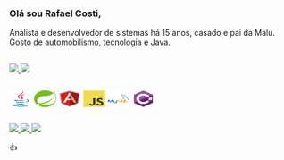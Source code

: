 ### Olá sou Rafael Costi, 
Analista e desenvolvedor de sistemas há 15 anos, casado e pai da Malu. Gosto de automobilismo, tecnologia e Java.



##
<div>
  <a href="https://github.com/rafaelcosti">
  <img height="150em" src="https://github-readme-stats.vercel.app/api?username=rafaelcosti&show_icons=true&theme=default&include_all_commits=true&count_private=true"/>
  <img height="150em" src="https://github-readme-stats.vercel.app/api/top-langs/?username=rafaelcosti&layout=compact&langs_count=7&theme=default"/>
  </a>
</div>

##
<div style="display: inline_block">

  <img align="center" alt="Spring" height="30" width="40" src="https://github.com/devicons/devicon/blob/master/icons/java/java-original.svg">
  <img align="center" alt="Spring" height="30" width="40" src="https://github.com/devicons/devicon/blob/master/icons/spring/spring-original.svg">
  <img align="center" alt="Spring" height="30" width="40" src="https://github.com/devicons/devicon/blob/master/icons/angularjs/angularjs-original.svg">
  <img align="center" alt="Spring" height="30" width="40" src=" https://github.com/devicons/devicon/blob/master/icons/javascript/javascript-original.svg">
  <img align="center" alt="Spring" height="30" width="40" src="https://github.com/devicons/devicon/blob/master/icons/mysql/mysql-original-wordmark.svg">
  <img align="center" alt="Spring" height="30" width="40" src="https://github.com/devicons/devicon/blob/master/icons/csharp/csharp-original.svg">
  
  
</div>
 
##
<div> 
  <a href="https://www.linkedin.com/in/rafaelcosti/" target="_blank">
    <img src="https://img.shields.io/badge/-LinkedIn-%230077B5?style=for-the-badge&logo=linkedin&logoColor=white" target="_blank">
  </a>
  <a href="https://instagram.com/rafacosti" target="_blank">
    <img src="https://img.shields.io/badge/-Instagram-%23E4405F?style=for-the-badge&logo=instagram&logoColor=white" target="_blank">
  </a>
  <a href="https://twitter.com/rafaelcosti" target="_blank">
    <img src="https://img.shields.io/badge/-Twitter-%231DA1F2?style=for-the-badge&logo=twitter&logoColor=white" target="_blank">
  </a>
</div>

👍



<!--
**rafaelcosti/rafaelcosti** is a ✨ _special_ ✨ repository because its `README.md` (this file) appears on your GitHub profile.

Here are some ideas to get you started:

- 🔭 I’m currently working on ...
- 🌱 I’m currently learning ...
- 👯 I’m looking to collaborate on ...
- 🤔 I’m looking for help with ...
- 💬 Ask me about ...
- 📫 How to reach me: ...
- 😄 Pronouns: ...
- ⚡ Fun fact: ...
-->
